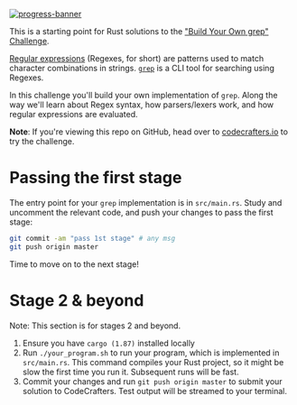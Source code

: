 [![progress-banner](https://backend.codecrafters.io/progress/grep/bdd1a988-28b1-4dbc-85a1-8fbf0a2e9b4e)](https://app.codecrafters.io/users/codecrafters-bot?r=2qF)

This is a starting point for Rust solutions to the
["Build Your Own grep" Challenge](https://app.codecrafters.io/courses/grep/overview).

[Regular expressions](https://en.wikipedia.org/wiki/Regular_expression)
(Regexes, for short) are patterns used to match character combinations in
strings. [`grep`](https://en.wikipedia.org/wiki/Grep) is a CLI tool for
searching using Regexes.

In this challenge you'll build your own implementation of `grep`. Along the way
we'll learn about Regex syntax, how parsers/lexers work, and how regular
expressions are evaluated.

**Note**: If you're viewing this repo on GitHub, head over to
[codecrafters.io](https://codecrafters.io) to try the challenge.

# Passing the first stage

The entry point for your `grep` implementation is in `src/main.rs`. Study and
uncomment the relevant code, and push your changes to pass the first stage:

```sh
git commit -am "pass 1st stage" # any msg
git push origin master
```

Time to move on to the next stage!

# Stage 2 & beyond

Note: This section is for stages 2 and beyond.

1. Ensure you have `cargo (1.87)` installed locally
1. Run `./your_program.sh` to run your program, which is implemented in
   `src/main.rs`. This command compiles your Rust project, so it might be slow
   the first time you run it. Subsequent runs will be fast.
1. Commit your changes and run `git push origin master` to submit your solution
   to CodeCrafters. Test output will be streamed to your terminal.

